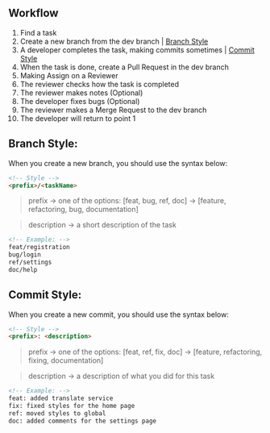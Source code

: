 ## Workflow

1. Find a task
3. Create a new branch from the dev branch | [Branch Style](#branch-style)
4. A developer completes the task, making commits sometimes | [Commit Style](#commit-style)
5. When the task is done, create a Pull Request in the dev branch
6. Making Assign on a Reviewer
7. The reviewer checks how the task is completed
8. The reviewer makes notes (Optional)
9. The developer fixes bugs (Optional)
10. The reviewer makes a Merge Request to the dev branch
11. The developer will return to point 1

## Branch Style:
When you create a new branch, you should use the syntax below:

```html
<!-- Style -->
<prefix>/<taskName>
```

> prefix -> one of the options: [feat, bug, ref, doc] -> [feature, refactoring, bug, documentation]

> description -> a short description of the task

```html
<!-- Example: -->
feat/registration
bug/login
ref/settings
doc/help
```

## Commit Style:
When you create a new commit, you should use the syntax below:

```html
<!-- Style -->
<prefix>: <description>
```

> prefix -> one of the options: [feat, ref, fix, doc] -> [feature, refactoring, fixing, documentation]

> description -> a description of what you did for this task

```html
<!-- Example: -->
feat: added translate service
fix: fixed styles for the home page
ref: moved styles to global
doc: added comments for the settings page
```
